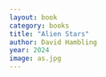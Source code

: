 ```yaml
---
layout: book
category: books
title: "Alien Stars"
author: David Hambling
year: 2024
image: as.jpg
---
```

